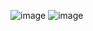 ![image](https://github.com/user-attachments/assets/7a141a01-9f4f-401a-b961-bc865dcd8600)
![image](https://github.com/user-attachments/assets/2fcf12b1-b2ef-4a1c-8c97-826622c74bdf)
